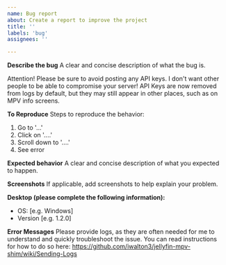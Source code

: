 ```yaml
---
name: Bug report
about: Create a report to improve the project
title: ''
labels: 'bug'
assignees: ''

---
```


**Describe the bug**
A clear and concise description of what the bug is.

Attention! Please be sure to avoid posting any API keys. I don't want other people to be able to compromise your server!
API Keys are now removed from logs by default, but they may still appear in other places, such as on MPV info screens.

**To Reproduce**
Steps to reproduce the behavior:
1. Go to '...'
2. Click on '....'
3. Scroll down to '....'
4. See error

**Expected behavior**
A clear and concise description of what you expected to happen.

**Screenshots**
If applicable, add screenshots to help explain your problem.

**Desktop (please complete the following information):**
 - OS: [e.g. Windows]
 - Version [e.g. 1.2.0]

**Error Messages**
Please provide logs, as they are often needed for me to understand and quickly troubleshoot the issue. You can read instructions for how to do so here:
https://github.com/iwalton3/jellyfin-mpv-shim/wiki/Sending-Logs
